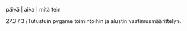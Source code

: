 päivä | aika | mitä tein

27.3	/   3   /Tutustuin pygame toimintoihin ja alustin vaatimusmäärittelyn.
